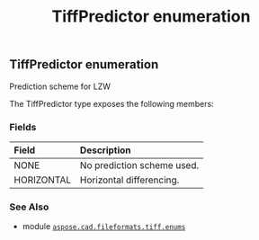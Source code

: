 ﻿---
title: TiffPredictor enumeration
second_title: Aspose.CAD for Python via .NET API References
description: 
type: docs
weight: 130
url: /aspose.cad.fileformats.tiff.enums/tiffpredictor/
is_root: false
---

## TiffPredictor enumeration

Prediction scheme for LZW



The TiffPredictor type exposes the following members:

### Fields
| Field | Description |
| :- | :- |
| NONE | No prediction scheme used. |
| HORIZONTAL | Horizontal differencing. |



### See Also
* module [`aspose.cad.fileformats.tiff.enums`](..)

